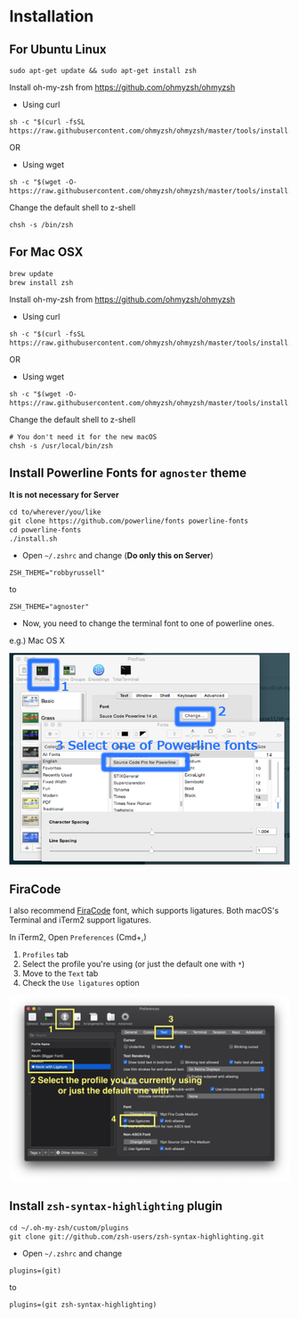 # Installation

## For Ubuntu Linux
```shell
sudo apt-get update && sudo apt-get install zsh 
```

Install oh-my-zsh from https://github.com/ohmyzsh/ohmyzsh 

* Using curl

```shell
sh -c "$(curl -fsSL https://raw.githubusercontent.com/ohmyzsh/ohmyzsh/master/tools/install.sh)" 
```
OR

* Using wget

```shell
sh -c "$(wget -O- https://raw.githubusercontent.com/ohmyzsh/ohmyzsh/master/tools/install.sh)" 
```

Change the default shell to z-shell

```shell
chsh -s /bin/zsh 
```

## For Mac OSX

```shell
brew update 
brew install zsh
```

Install oh-my-zsh from https://github.com/ohmyzsh/ohmyzsh 

* Using curl

```shell
sh -c "$(curl -fsSL https://raw.githubusercontent.com/ohmyzsh/ohmyzsh/master/tools/install.sh)" 
```
OR

* Using wget

```shell
sh -c "$(wget -O- https://raw.githubusercontent.com/ohmyzsh/ohmyzsh/master/tools/install.sh)" 
```

Change the default shell to z-shell

```shell
# You don't need it for the new macOS
chsh -s /usr/local/bin/zsh 
```


## Install Powerline Fonts for `agnoster` theme
**It is not necessary for Server**

```shell
cd to/wherever/you/like 
git clone https://github.com/powerline/fonts powerline-fonts 
cd powerline-fonts 
./install.sh 
```

* Open `~/.zshrc` and change (**Do only this on Server**)

```shell
ZSH_THEME="robbyrussell"
```
to

```shell
ZSH_THEME="agnoster"
```

* Now, you need to change the terminal font to one of powerline ones.

e.g.) Mac OS X

![Mac OS X Terminal: Use Powerline Font](osx-terminal-change-font-to-powerline.png)

## FiraCode
I also recommend [FiraCode](https://github.com/tonsky/FiraCode) font, which supports ligatures. Both macOS's Terminal and iTerm2 support ligatures. 

In iTerm2, Open `Preferences` (Cmd+,)
1. `Profiles` tab
2. Select the profile you're using (or just the default one with `*`)
3. Move to the `Text` tab
4. Check the `Use ligatures` option

![iTerm2 settings to use ligatures](iterm2-how-to-use-ligatures.png)


## Install `zsh-syntax-highlighting` plugin

```shell
cd ~/.oh-my-zsh/custom/plugins 
git clone git://github.com/zsh-users/zsh-syntax-highlighting.git 
```

* Open `~/.zshrc` and change

```shell
plugins=(git)
```
to

```shell
plugins=(git zsh-syntax-highlighting)
```
